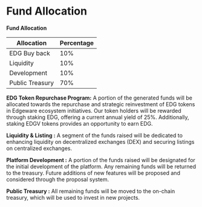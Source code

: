 # Fund Allocation

**Fund Allocation**

| Allocation      | Percentage |
| --------------- | ---------- |
| EDG Buy back    | 10%        |
| Liquidity       | 10%        |
| Development     | 10%        |
| Public Treasury | 70%        |

**EDG Token Repurchase Program:** A portion of the generated funds will be allocated towards the repurchase and strategic reinvestment of EDG tokens in Edgeware ecosystem initiatives. Our token holders will be rewarded through staking EDG, offering a current annual yield of 25%. Additionally, staking EDGV tokens provides an opportunity to earn EDG.

**Liquidity & Listing :** A segment of the funds raised will be dedicated to enhancing liquidity on decentralized exchanges (DEX) and securing listings on centralized exchanges.

**Platform Development :** A portion of the funds raised will be designated for the initial development of the platform. Any remaining funds will be returned to the treasury. Future additions of new features will be proposed and considered through the proposal system.

**Public Treasury :** All remaining funds will be moved to the on-chain treasury, which will be used to invest in new projects.

